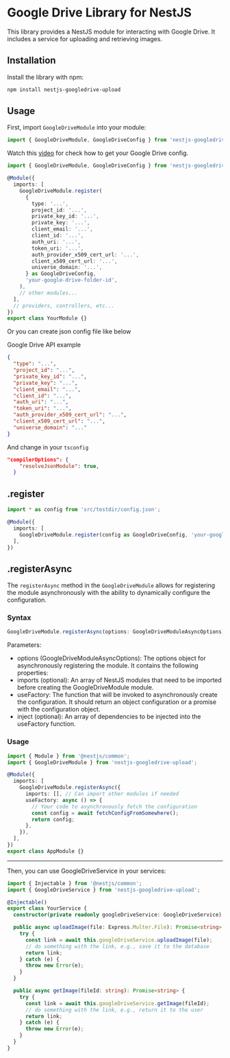 # Google Drive Library for NestJS

This library provides a NestJS module for interacting with Google Drive. It includes a service for uploading and retrieving images.

## Installation

Install the library with npm:

```bash
npm install nestjs-googledrive-upload
```

## Usage

First, import `GoogleDriveModule` into your module:

```ts
import { GoogleDriveModule, GoogleDriveConfig } from 'nestjs-googledrive-upload';
```

Watch this [video](https://youtu.be/-YZRkIbNWY0?t=43) for check how to get your Google Drive config.

```ts
import { GoogleDriveModule, GoogleDriveConfig } from 'nestjs-googledrive-upload';

@Module({
  imports: [
    GoogleDriveModule.register(
      {
        type: '...',
        project_id: '...',
        private_key_id: '...',
        private_key: '...',
        client_email: '...',
        client_id: '...',
        auth_uri: '...',
        token_uri: '...',
        auth_provider_x509_cert_url: '...',
        client_x509_cert_url: '...',
        universe_domain: '...',
      } as GoogleDriveConfig,
      'your-google-drive-folder-id',
    ),
    // other modules...
  ],
  // providers, controllers, etc...
})
export class YourModule {}

```
Or you can create json config file like below

Google Drive API example
```json
{
  "type": "...",
  "project_id": "...",
  "private_key_id": "...",
  "private_key": "...",
  "client_email": "...",
  "client_id": "...",
  "auth_uri": "...",
  "token_uri": "...",
  "auth_provider_x509_cert_url": "...",
  "client_x509_cert_url": "...",
  "universe_domain": "..."
}
```

And change in your `tsconfig`
```json
"compilerOptions": {
    "resolveJsonModule": true,
  }
```

## .register

```ts
import * as config from 'src/testdir/config.json';

@Module({
  imports: [
    GoogleDriveModule.register(config as GoogleDriveConfig, 'your-google-drive-folder-id'),
  ],
})
```
## .registerAsync

The `registerAsync` method in the `GoogleDriveModule` allows for registering the module asynchronously with the ability to dynamically configure the configuration.

### Syntax

```ts
GoogleDriveModule.registerAsync(options: GoogleDriveModuleAsyncOptions): DynamicModule
```

Parameters:
- options (GoogleDriveModuleAsyncOptions): The options object for asynchronously registering the module. It contains the following properties:
- imports (optional): An array of NestJS modules that need to be imported before creating the GoogleDriveModule module.
- useFactory: The function that will be invoked to asynchronously create the configuration. It should return an object configuration or a promise with the configuration object.
- inject (optional): An array of dependencies to be injected into the useFactory function.

### Usage

```ts
import { Module } from '@nestjs/common';
import { GoogleDriveModule } from 'nestjs-googledrive-upload';

@Module({
  imports: [
    GoogleDriveModule.registerAsync({
      imports: [], // Can import other modules if needed
      useFactory: async () => {
        // Your code to asynchronously fetch the configuration
        const config = await fetchConfigFromSomewhere();
        return config;
      },
    }),
  ],
})
export class AppModule {}
```

---

Then, you can use GoogleDriveService in your services:

```ts
import { Injectable } from '@nestjs/common';
import { GoogleDriveService } from 'nestjs-googledrive-upload';

@Injectable()
export class YourService {
  constructor(private readonly googleDriveService: GoogleDriveService) {}

  public async uploadImage(file: Express.Multer.File): Promise<string> {
    try {
      const link = await this.googleDriveService.uploadImage(file);
      // do something with the link, e.g., save it to the database
      return link;
    } catch (e) {
      throw new Error(e);
    }
  }

  public async getImage(fileId: string): Promise<string> {
    try {
      const link = await this.googleDriveService.getImage(fileId);
      // do something with the link, e.g., return it to the user
      return link;
    } catch (e) {
      throw new Error(e);
    }
  }
}

```